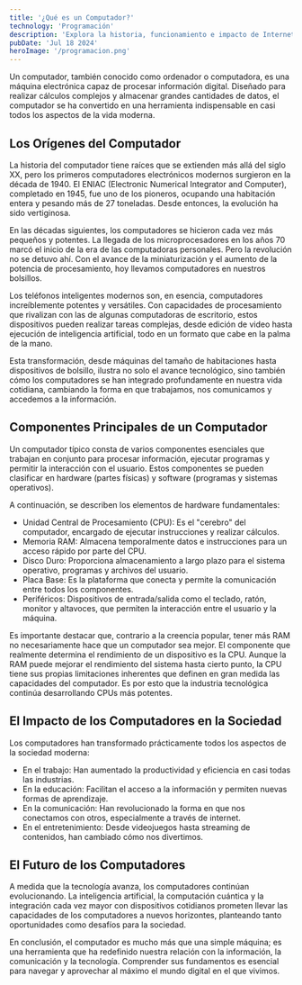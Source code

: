 ```yaml
---
title: '¿Qué es un Computador?'
technology: 'Programación'
description: 'Explora la historia, funcionamiento e impacto de Internet, la red global de computadoras que revolucionó la comunicación y el acceso a la información en todo el mundo.'
pubDate: 'Jul 18 2024'
heroImage: '/programacion.png'
---
```

Un computador, también conocido como ordenador o computadora, es una máquina electrónica capaz de procesar información digital. Diseñado para realizar cálculos complejos y almacenar grandes cantidades de datos, el computador se ha convertido en una herramienta indispensable en casi todos los aspectos de la vida moderna.

## Los Orígenes del Computador
La historia del computador tiene raíces que se extienden más allá del siglo XX, pero los primeros computadores electrónicos modernos surgieron en la década de 1940. El ENIAC (Electronic Numerical Integrator and Computer), completado en 1945, fue uno de los pioneros, ocupando una habitación entera y pesando más de 27 toneladas. Desde entonces, la evolución ha sido vertiginosa.

En las décadas siguientes, los computadores se hicieron cada vez más pequeños y potentes. La llegada de los microprocesadores en los años 70 marcó el inicio de la era de las computadoras personales. Pero la revolución no se detuvo ahí. Con el avance de la miniaturización y el aumento de la potencia de procesamiento, hoy llevamos computadores en nuestros bolsillos.

Los teléfonos inteligentes modernos son, en esencia, computadores increíblemente potentes y versátiles. Con capacidades de procesamiento que rivalizan con las de algunas computadoras de escritorio, estos dispositivos pueden realizar tareas complejas, desde edición de video hasta ejecución de inteligencia artificial, todo en un formato que cabe en la palma de la mano.

Esta transformación, desde máquinas del tamaño de habitaciones hasta dispositivos de bolsillo, ilustra no solo el avance tecnológico, sino también cómo los computadores se han integrado profundamente en nuestra vida cotidiana, cambiando la forma en que trabajamos, nos comunicamos y accedemos a la información.

## Componentes Principales de un Computador
Un computador típico consta de varios componentes esenciales que trabajan en conjunto para procesar información, ejecutar programas y permitir la interacción con el usuario. Estos componentes se pueden clasificar en hardware (partes físicas) y software (programas y sistemas operativos). 

A continuación, se describen los elementos de hardware fundamentales:
-  Unidad Central de Procesamiento (CPU): Es el "cerebro" del computador, encargado de ejecutar instrucciones y realizar cálculos.
- Memoria RAM: Almacena temporalmente datos e instrucciones para un acceso rápido por parte del CPU.
- Disco Duro: Proporciona almacenamiento a largo plazo para el sistema operativo, programas y archivos del usuario.
- Placa Base: Es la plataforma que conecta y permite la comunicación entre todos los componentes.
- Periféricos: Dispositivos de entrada/salida como el teclado, ratón, monitor y altavoces, que permiten la interacción entre el usuario y la máquina.

Es importante destacar que, contrario a la creencia popular, tener más RAM no necesariamente hace que un computador sea mejor. El componente que realmente determina el rendimiento de un dispositivo es la CPU. Aunque la RAM puede mejorar el rendimiento del sistema hasta cierto punto, la CPU tiene sus propias limitaciones inherentes que definen en gran medida las capacidades del computador. Es por esto que la industria tecnológica continúa desarrollando CPUs más potentes. 

## El Impacto de los Computadores en la Sociedad
Los computadores han transformado prácticamente todos los aspectos de la sociedad moderna:

- En el trabajo: Han aumentado la productividad y eficiencia en casi todas las industrias.
- En la educación: Facilitan el acceso a la información y permiten nuevas formas de aprendizaje.
- En la comunicación: Han revolucionado la forma en que nos conectamos con otros, especialmente a través de internet.
- En el entretenimiento: Desde videojuegos hasta streaming de contenidos, han cambiado cómo nos divertimos.

## El Futuro de los Computadores
A medida que la tecnología avanza, los computadores continúan evolucionando. La inteligencia artificial, la computación cuántica y la integración cada vez mayor con dispositivos cotidianos prometen llevar las capacidades de los computadores a nuevos horizontes, planteando tanto oportunidades como desafíos para la sociedad.

En conclusión, el computador es mucho más que una simple máquina; es una herramienta que ha redefinido nuestra relación con la información, la comunicación y la tecnología. Comprender sus fundamentos es esencial para navegar y aprovechar al máximo el mundo digital en el que vivimos.